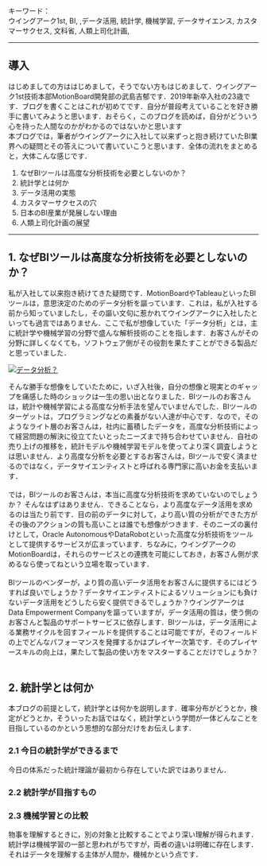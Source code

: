キーワード：<br>
ウイングアーク1st, BI, ,データ活用, 統計学, 機械学習, データサイエンス, カスタマーサクセス, 文科省, 人類上司化計画, <br>

---

## 導入

はじめましての方ははじめまして，そうでない方もはじめまして．ウイングアーク1st技術本部MotionBoard開発部の武島吉郁です．2019年新卒入社の23歳です．ブログを書くことはこれが初めてです．自分が普段考えていることを好き勝手に書いてみようと思います．おそらく，このブログを読めば，自分がどういう心を持った人間なのかがわかるのではないかと思います<br>
本ブログでは，筆者がウイングアークに入社して以来ずっと抱き続けていたBI業界への疑問とその答えについて書いていこうと思います．全体の流れをまとめると，大体こんな感じです．<br>

1. なぜBIツールは高度な分析技術を必要としないのか？
2. 統計学とは何か
3. データ活用の実態
4. カスタマーサクセスの穴
5. 日本のBI産業が発展しない理由
6. 人類上司化計画の展望

---

## 1. なぜBIツールは高度な分析技術を必要としないのか？
私が入社して以来抱き続けてきた疑問です．MotionBoardやTableauといったBIツールは，意思決定のためのデータ分析を謳っています．これは，私が入社する前から知っていましたし，その謳い文句に惹かれてウイングアークに入社したといっても過言ではありません．ここで私が想像していた「データ分析」とは，主に統計学や機械学習の分野で盛んな解析技術のことを指します．お客さんがその分野に詳しくなくても，ソフトウェア側がその役割を果たすことができる製品だと思っていました．<br>

[![データ分析？](lib/データ分析?.png)](https://www.techvan.co.jp/solution/product_list/motionboard/?gclid=EAIaIQobChMIzfT8xLKA5wIVlXZgCh1fBQy6EAAYASAAEgIHZfD_BwE)
<br>

そんな勝手な想像をしていたために，いざ入社後，自分の想像と現実とのギャップを痛感した時のショックは一生の思い出となりました．BIツールのお客さんは，統計や機械学習による高度な分析手法を望んでいませんでした．BIツールのターゲットは，プログラミングなどの素養がない人達が中心です．なので，そのようなライト層のお客さんは，社内に蓄積したデータを，高度な分析技術によって経営問題の解決に役立てたいとったニーズまで持ち合わせていません．自社の売り上げの推移を，統計モデルや機械学習モデルを使ってより深く調査しようとは思いません．より高度な分析を必要とするお客さんは，BIツールで安く済ませるのではなく，データサイエンティストと呼ばれる専門家に高いお金を支払います．
<br><br>
では，BIツールのお客さんは，本当に高度な分析技術を求めていないのでしょうか？ そんなはずはありません．できることなら，より高度なデータ活用を求めるのは当たり前です．目の前のデータに対して，より高い質の分析ができた方がその後のアクションの質も高いことは誰でも想像がつきます．そのニーズの裏付けとして，Oracle AutonomousやDataRobotといった高度な分析技術をツールとして提供するサービスが広まっています．ちなみに，ウイングアークのMotionBoardは，それらのサービスとの連携を可能にしておき，お客さん側が求めるなら使ってねという立場を取っています．
<br><br>
BIツールのベンダーが，より質の高いデータ活用をお客さんに提供するにはどうすれば良いでしょうか？データサイエンティストによるソリューションにも負けないデータ活用をどうしたら安く提供できるでしょうか？ウイングアークはData Empowerment Companyを謳っていますが，データ活用の質は，使う側のお客さんと製品のサポートサービスに依存します．BIツールは，データ活用による業務サイクルを回すフィールドを提供することは可能ですが，そのフィールドの上でどんなパフォーマンスを発揮するかはプレイヤー次第です．そのプレイヤースキルの向上は，果たして製品の使い方をマスターすることだけでしょうか？
<br><br>

## 2. 統計学とは何か
本ブログの前提として，統計学とは何かを説明します．確率分布がどうとか，検定がどうとか，そういったお話ではなく，統計学という学問が一体どんなことを目指しているのかという思想的な部分だけをお伝えします．
### 2.1	今日の統計学ができるまで
今日の体系だった統計理論が最初から存在していた訳ではありません．
### 2.2	統計学が目指すもの

### 2.3	機械学習との比較
物事を理解するときに，別の対象と比較することでより深い理解が得られます．統計学は機械学習の一部と思われがちですが，両者の違いは明確に存在します．それはデータを理解する主体が人間か，機械かという点です．

